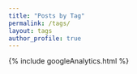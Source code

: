 ```yaml
---
title: "Posts by Tag"
permalink: /tags/
layout: tags
author_profile: true
---
```



<!-- Google analytics -->
{% include googleAnalytics.html %}